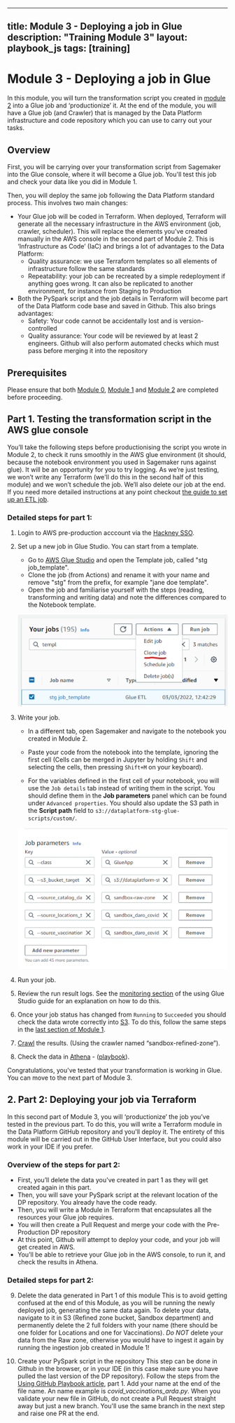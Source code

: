 
---
title: Module 3 - Deploying a job in Glue
description: "Training Module 3"
layout: playbook_js
tags: [training]
---

# Module 3 - Deploying a job in Glue


In this module, you will turn the transformation script you created in [module 2][module_2] into a Glue job and ‘productionize’ it. At the end of the module, you will have a Glue job (and Crawler) that is managed by the Data Platform infrastructure and code repository which you can use to carry out your tasks.


## Overview

First, you will be carrying over your transformation script from Sagemaker into the Glue console, where it will become a Glue job. You'll test this job and check your data like you did in Module 1. 

Then, you will deploy the same job following the Data Platform standard process. This involves two main changes:
  * Your Glue job will be coded in Terraform. When deployed, Terraform will generate all the necessary infrastructure in the AWS environment (job, crawler, scheduler). This will replace the elements you’ve created manually in the AWS console in the second part of Module 2. This is ‘Infrastructure as Code’ (IaC) and brings a lot of advantages to the Data Platform:
    * Quality assurance: we use Terraform templates so all elements of infrastructure follow the same standards
    * Repeatability: your job can be recreated by a simple redeployment if anything goes wrong. It can also be replicated to another environment, for instance from Staging to Production
  * Both the PySpark script and the job details in Terraform will become part of the Data Platform code base and saved in Github. This also brings advantages:
    * Safety: Your code cannot be accidentally lost and is version-controlled
    * Quality assurance: Your code will be reviewed by at least 2 engineers. Github will also perform automated checks which must pass before merging it into the repository



## Prerequisites

Please ensure that both [Module 0][module_0], [Module 1][module_1] and [Module 2][module_2] are completed before proceeding.


## Part 1. Testing the transformation script in the AWS glue console

You’ll take the following steps before productionising the script you wrote in Module 2, to check it runs smoothly in the AWS glue environment (it should, because the notebook environment you used in Sagemaker runs against glue).
It will be an opportunity for you to try logging.
As we’re just testing, we won’t write any Terraform (we'll do this in the second half of this module) and we won’t schedule the job. 
We’ll also delete our job at the end.
If you need more detailed instructions at any point checkout [the guide to set up an ETL job][setting_up_etl_job].

### Detailed steps for part 1: 
1. Login to AWS pre-production acccount via the [Hackney SSO][hackney_sso].
2. Set up a new job in Glue Studio. You can start from a template.
    * Go to [AWS Glue Studio][aws_glue_studio] and open the Template job, called "stg job_template".
    * Clone the job (from Actions) and rename it with your name and remove "stg" from the prefix, for example "jane doe template".
    * Open the job and familiarise yourself with the steps (reading, transforming and writing data) and note the differences compared to the Notebook template.

    ![Cloning a glue job](./images/cloning_jobs.png)
3. Write your job.
    * In a different tab, open Sagemaker and navigate to the notebook you created in Module 2.
    * Paste your code from the notebook into the template, ignoring the first cell (Cells can be merged in Jupyter by holding `Shift` and selecting the cells, then pressing `Shift+M` on your keyboard).

    * For the variables defined in the first cell of your notebook, you will use the `Job details` tab instead of writing them in the script.
    You should define them in the **Job parameters** panel which can be found under `Advanced properties`. 
      You should also update the S3 path in the **Script path** field to `s3://dataplatform-stg-glue-scripts/custom/`. 

    ![job parameters](./images/job_parameters.png)
4. Run your job.
5. Review the run result logs.
See the [monitoring section][monitoring_jobs] of the using Glue Studio guide for an explanation on how to do this.
6. Once your job status has changed from `Running` to `Succeeded` you should check the data wrote correctly into [S3][s3].
To do this, follow the same steps in the [last section of Module 1][module_1_step_6].
7. [Crawl][glue_crawlers] the results. (Using the crawler named “sandbox-refined-zone”).
8. Check the data in [Athena][athena_query_editor] - ([playbook][querying_with_athena]).

Congratulations, you've tested that your transformation is working in Glue. You can move to the next part of Module 3.

## 2. Part 2: Deploying your job via Terraform
In this second part of Module 3, you will ‘productionize’ the job you’ve tested in the previous part. To do this, you will write a Terraform module in the Data Platform GitHub repository and you'll deploy it. The entirety of this module will be carried out in the GitHub User Interface, but you could also work in your IDE if you prefer. 

### Overview of the steps for part 2: 

* First, you’ll delete the data you've created in part 1 as they will get created again in this part.
* Then, you will save your PySpark script at the relevant location of the DP repository. You already have the code ready.  
* Then, you will write a Module in Terraform that encapsulates all the resources your Glue job requires.
* You will then create a Pull Request and merge your code with the Pre-Production DP repository
* At this point, Github will attempt to deploy your code, and your job will get created in AWS. 
* You’ll be able to retrieve your Glue job in the AWS console, to run it, and check the results in Athena. 

### Detailed steps for part 2: 
9. Delete the data generated in Part 1 of this module
This is to avoid getting confused at the end of this Module, as you will be running the newly deployed job, generating the same data again. To delete your data, navigate to it in S3 (Refined zone bucket, Sandbox department) and permanently delete the 2 full folders with your name (there should be one folder for Locations and one for Vaccinations). *Do NOT* delete your data from the Raw zone, otherwise you would have to ingest it again by running the ingestion job created in Module 1!

10. Create your PySpark script in the repository
This step can be done in Github in the browser, or in your IDE (in this case make sure you have pulled the last version of the DP repository).
Follow the steps from the [Using GitHub Playbook article][using github], part 1.
Add your name at the end of the file name. An name example is *covid_vaccinations_arda.py*.
When you validate your new file in GitHub, do not create a Pull Request straight away but just a new branch. You'll use the same branch in the next step and raise one PR at the end.



[module_0]: ./module-0.md
[module_1]: ./module-1.md
[module_2]: ./module-2.md
[module_1_step_6]: ./module-1.md#6-crawling-the-ingested-data-to-make-it-available-in-the-glue-catalogue
[about_pyspark]: https://spark.apache.org/docs/latest/api/python/
[about_glue]: https://aws.amazon.com/glue/?whats-new-cards.sort-by=item.additionalFields.postDateTime&whats-new-cards.sort-order=desc
[about_jupyter]: https://jupyter.org/
[pyspark_by_example]: https://sparkbyexamples.com/pyspark-tutorial/
[aws_glue_studio]: https://eu-west-2.console.aws.amazon.com/gluestudio/home?region=eu-west-2#/jobs
[querying_with_athena]: ../playbook/querying-and-analysing-data/querying-data-using-sql.md
[sagemaker_article]: ../playbook/transforming-data/using-aws-glue/006-using-sagemaker.md 
[setting_up_etl_job]: ../playbook/transforming-data/using-aws-glue/001-using-glue-studio.md
[monitoring_jobs]: ../playbook/transforming-data/using-aws-glue/001-using-glue-studio.md#monitoring-a-glue-job-run
[hackney_sso]: https://hackney.awsapps.com/start#/
[s3]: https://s3.console.aws.amazon.com/s3/home?region=eu-west-2
[athena_query_editor]: https://eu-west-2.console.aws.amazon.com/athena/home?region=eu-west-2#/query-editor/
[glue_crawlers]: https://eu-west-2.console.aws.amazon.com/glue/home?region=eu-west-2#catalog:tab=crawlers
[refined_zone]: ../glossary.md#refined-zone
[using github]: https://lbhackney-it.github.io/Data-Platform-Playbook/playbook/transforming-data/using-aws-glue/deploy-glue-jobs/#1-add-your-script-to-the-data-platform-project-using-the-github-ui
